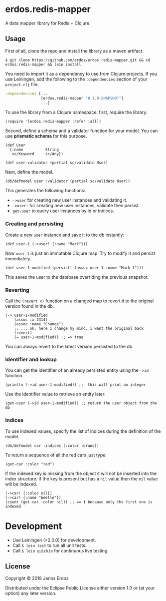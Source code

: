 # erdos.redis-mapper

A data mapper library for Redis + Clojure.

## Usage

First of all, clone the repo and install the library as a maven artifact.

```
$ git clone https://github.com/erdos/erdos.redis-mapper.git && cd erdos.redis-mapper && lein install
```

You need to import it as a dependency to use from Clojure projects.
If you use Leiningen, add the following to the `:dependencies` section of your `project.clj` file.

``` clojure
:depnendencies [...
                [erdos.redis-mapper "0.1.0-SNAPSHOT"]
                ...]
```

To use the library from a Clojure namespace, first, require the library.

```
(require '[erdos.redis-mapper :refer :all])
```

Second, define a schema and a validator function for your model. You can use **prismatic schema** for this purpose.

```
(def User
  {:name          String
   sc/Keyword     sc/Any})

(def user-validator (partial sc/validate User)
```

Next, define the model.

```
(db/defmodel user :validator (partial sc/validate User))
```

This generates the following functions:

- `->user` for creating new user instances and validating it.
- `->user!` for creating new user instances, validate then persist.
- `get-user` to query user instances by id or indices.

### Creating and persisting

Create a new `user` instance and save it to the db instantly:

```
(def user-1 (->user! {:name "Mark"}))
```

Now `user-1` is just an immutable Clojure map. Try to modify it and persist immediately.

```
(def user-1-modified (persist! (assoc user-1 :name "Mark-1")))
```

This saves the user to the database overriding the previous snapshot.

### Reverting

Call the `(revert x)` function on a changed map to revert it to the original version found in the db.

```
(-> user-1-modified
    (assoc :x 2314)
    (assoc :name "Change")
    ;; ... ok, here i change my mind, i want the original back
    (revert)
    (= user-1-modified)) ;; => true
```

You can always revert to the latest version persisted to the db.

### Identifier and lookup

You can get the identifier of an already persisted entity using the `->id` function.

```
(println (->id user-1-modified)) ;;  this will print an integer
```

Use the identifier value to retrieve an entity later:

```
(get-user (->id user-1-modified)) ;; return the user object from the db
```

### Indices

To use indexed values, specify the list of indices during the definition of the model.

```
(db/defmodel car :indices [:color :brand])
```

To return a sequence of all the red cars just type:

```
(get-car :color "red")
```

If the indexed key is missing from the object it will not be inserted into the index structure.
If the key is present but has a `nil` value then the `nil` value will be indexed.

```
(->car! {:color nil})
(->car! {:name "beetle"})
(count (get-car :color nil)) ;; == 1 because only the first one is indexed
```


# Development

- Use Leiningen (>2.0.0) for development.
- Call `$ lein test` to run all unit tests.
- Call `$ lein quickie` for continuous live testing.

## License

Copyright © 2018 Janos Erdos

Distributed under the Eclipse Public License either version 1.0 or (at
your option) any later version.

